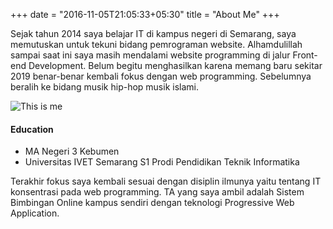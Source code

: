 +++
date = "2016-11-05T21:05:33+05:30"
title = "About Me"
+++

Sejak tahun 2014 saya belajar IT di kampus negeri di Semarang, saya memutuskan untuk tekuni bidang pemrograman website. Alhamdulillah sampai saat ini saya masih mendalami website programming di jalur Front-end Development. Belum begitu menghasilkan karena memang baru sekitar 2019 benar-benar kembali fokus dengan web programming. Sebelumnya beralih ke bidang musik hip-hop musik islami.

![This is me][1]

#### Education

- MA Negeri 3 Kebumen
- Universitas IVET Semarang S1 Prodi Pendidikan Teknik Informatika

Terakhir fokus saya kembali sesuai dengan disiplin ilmunya yaitu tentang IT konsentrasi pada web programming. TA yang saya ambil adalah Sistem Bimbingan Online kampus sendiri dengan teknologi Progressive Web Application.

[1]: /img/ghufran.webp
